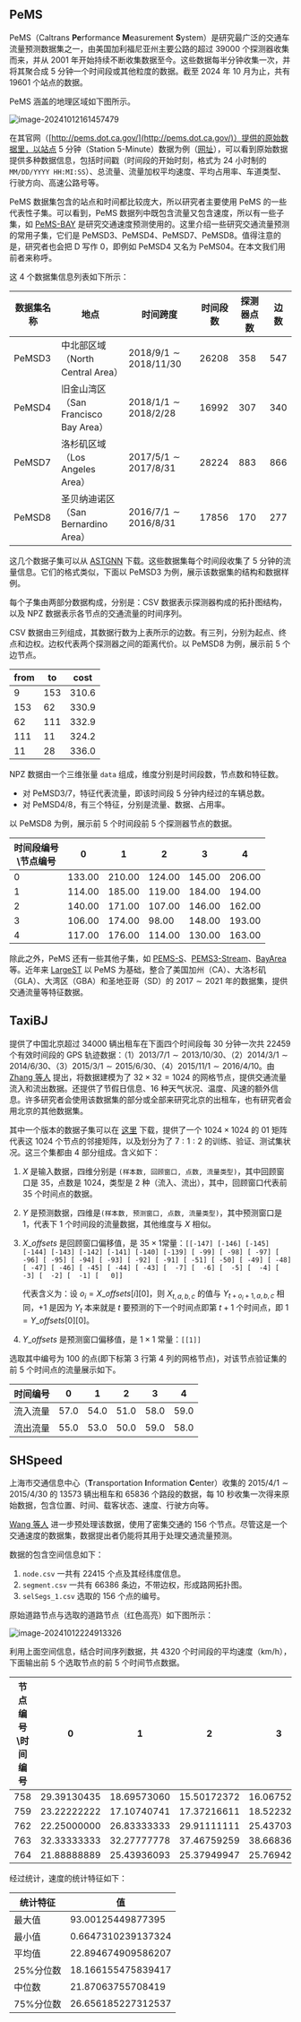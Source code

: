 ## PeMS

PeMS（Caltrans **Pe**rformance **M**easurement **S**ystem）是研究最广泛的交通车流量预测数据集之一，由美国加利福尼亚州主要公路的超过 $39000$ 个探测器收集而来，并从 $2001$ 年开始持续不断收集数据至今。这些数据每半分钟收集一次，并将其聚合成 $5$ 分钟一个时间段或其他粒度的数据。截至 $2024$ 年 $10$ 月为止，共有 $19601$ 个站点的数据。

PeMS 涵盖的地理区域如下图所示。

![image-20241012161457479](img/image-20241012161457479.png)

在其官网（[http://pems.dot.ca.gov/](http://pems.dot.ca.gov/)）提供的原始数据里，以站点 $5$ 分钟（Station 5-Minute）数据为例（[网址](https://pems.dot.ca.gov/?dnode=Clearinghouse&type=station_5min&district_id=3&submit=Submit)），可以看到原始数据提供多种数据信息，包括时间戳（时间段的开始时刻，格式为 $24$ 小时制的 `MM/DD/YYYY HH:MI:SS`）、总流量、流量加权平均速度、平均占用率、车道类型、行驶方向、高速公路号等。

PeMS 数据集包含的站点和时间都比较庞大，所以研究者主要使用 PeMS 的一些代表性子集。可以看到，PeMS 数据列中既包含流量又包含速度，所以有一些子集，如 [PeMS-BAY](https://github.com/liyaguang/DCRNN) 是研究交通速度预测使用的。这里介绍一些研究交通流量预测的常用子集，它们是 PeMSD3、PeMSD4、PeMSD7、PeMSD8。值得注意的是，研究者也会把 D 写作 0，即例如 PeMSD4 又名为 PeMS04。在本文我们用前者来称呼。

这 $4$ 个数据集信息列表如下所示：

| 数据集名称 | 地点                                      | 时间跨度                 | 时间段数 | 探测器点数 | 边数  |
| ---------- | ----------------------------------------- | ------------------------ | -------- | ---------- | ----- |
| PeMSD3     | 中北部区域<br/>（North Central Area）     | $2018/9/1\sim2018/11/30$ | $26208$  | $358$      | $547$ |
| PeMSD4     | 旧金山湾区<br/>（San Francisco Bay Area） | $2018/1/1\sim2018/2/28$  | $16992$  | $307$      | $340$ |
| PeMSD7     | 洛杉矶区域<br/>（Los Angeles Area）       | $2017/5/1\sim2017/8/31$  | $28224$  | $883$      | $866$ |
| PeMSD8     | 圣贝纳迪诺区<br/>（San Bernardino Area）  | $2016/7/1\sim2016/8/31$  | $17856$  | $170$      | $277$ |

这几个数据子集可以从 [ASTGNN](https://github.com/guoshnBJTU/ASTGNN) 下载。这些数据集每个时间段收集了 $5$ 分钟的流量信息。它们的格式类似，下面以 PeMSD3 为例，展示该数据集的结构和数据样例。

每个子集由两部分数据构成，分别是：CSV 数据表示探测器构成的拓扑图结构，以及 NPZ 数据表示各节点的交通流量的时间序列。

CSV 数据由三列组成，其数据行数为上表所示的边数。有三列，分别为起点、终点和边权。边权代表两个探测器之间的距离代价。以 PeMSD8 为例，展示前 $5$ 个边节点。

| from | to   | cost  |
| ---- | ---- | ----- |
| 9    | 153  | 310.6 |
| 153  | 62   | 330.9 |
| 62   | 111  | 332.9 |
| 111  | 11   | 324.2 |
| 11   | 28   | 336.0 |

NPZ 数据由一个三维张量 `data` 组成，维度分别是时间段数，节点数和特征数。

- 对 PeMSD3/7，特征代表流量，即该时间段 $5$ 分钟内经过的车辆总数。
- 对 PeMSD4/8，有三个特征，分别是流量、数据、占用率。

以 PeMSD8 为例，展示前 $5$ 个时间段前 $5$ 个探测器节点的数据。

| 时间段编号<br/>\节点编号 | 0      | 1      | 2      | 3      | 4      |
| ------------------------ | ------ | ------ | ------ | ------ | ------ |
| 0                        | 133.00 | 210.00 | 124.00 | 145.00 | 206.00 |
| 1                        | 114.00 | 185.00 | 119.00 | 184.00 | 194.00 |
| 2                        | 140.00 | 171.00 | 107.00 | 146.00 | 162.00 |
| 3                        | 106.00 | 174.00 | 98.00  | 148.00 | 193.00 |
| 4                        | 117.00 | 176.00 | 114.00 | 130.00 | 163.00 |

除此之外，PeMS 还有一些其他子集，如 [PEMS-S](https://ojs.aaai.org/index.php/AAAI/article/view/5470)、[PEMS3-Stream](http://arxiv.org/abs/2106.06273)、[BayArea](http://arxiv.org/abs/2401.04148) 等。近年来 [LargeST](https://github.com/liuxu77/LargeST) 以 PeMS 为基础，整合了美国加州（CA）、大洛杉矶（GLA）、大湾区（GBA）和圣地亚哥（SD）的 $2017\sim2021$ 年的数据集，提供交通流量等特征数据。

## TaxiBJ

提供了中国北京超过 $34000$ 辆出租车在下面四个时间段每 $30$ 分钟一次共 $22459$ 个有效时间段的 GPS 轨迹数据：（1）$2013/7/1\sim2013/10/30$、（2）$2014/3/1\sim2014/6/30$、（3）$2015/3/1\sim2015/6/30$、（4）$2015/11/1\sim2016/4/10$。由 [Zhang 等人](https://ojs.aaai.org/index.php/AAAI/article/view/10735) 提出，将数据建模为了 $32\times32=1024$ 的网格节点，提供交通流量流入和流出数据。还提供了节假日信息、16 种天气状况、温度、风速的额外信息。许多研究者会使用该数据集的部分或全部来研究北京的出租车，也有研究者会用北京的其他数据集。

其中一个版本的数据子集可以在 [这里](https://github.com/Echo-Ji/ST-SSL_Dataset/tree/main/BJTaxi) 下载，提供了一个 $1024\times1024$ 的 01 矩阵代表这 $1024$ 个节点的邻接矩阵，以及划分为了 $7:1:2$ 的训练、验证、测试集状况。这三个集都由 $4$ 部分组成。含义如下：

1. $X$ 是输入数据，四维分别是 `(样本数, 回顾窗口, 点数, 流量类型)`，其中回顾窗口是 $35$，点数是 $1024$，类型是 $2$ 种（流入、流出），其中，回顾窗口代表前 $35$ 个时间点的数据。

2. $Y$ 是预测数据，四维是`(样本数, 预测窗口, 点数, 流量类型)`，其中预测窗口是 $1$，代表下 $1$ 个时间段的流量数据，其他维度与 $X$ 相似。

3. $X\_offsets$ 是回顾窗口偏移值，是 $35\times1$常量：`[[-147] [-146] [-145] [-144] [-143] [-142] [-141] [-140] [-139] [ -99] [ -98] [ -97] [ -96] [ -95] [ -94] [ -93] [ -92] [ -91] [ -51] [ -50] [ -49] [ -48] [ -47] [ -46] [ -45] [ -44] [ -43] [  -7] [  -6] [  -5] [  -4] [  -3] [  -2] [  -1] [   0]]`

   代表含义为：设 $o_i=X\_offsets[i][0]$，则 $X_{t,a,b,c}$ 的值与 $Y_{t+o_i+1,a,b,c}$ 相同，$+1$ 是因为 $Y_t$ 本来就是 $t$ 要预测的下一个时间点即第 $t+1$ 个时间点，即 $1=Y\_offsets[0][0]$。

4. $Y\_offsets$ 是预测窗口偏移值，是 $1\times1$ 常量：`[[1]]`

选取其中编号为 $100$ 的点(即下标第 $3$ 行第 $4$ 列的网格节点)，对该节点验证集的前 $5$ 个时间点的流量展示如下。

| 时间编号 | 0    | 1    | 2    | 3    | 4    |
| -------- | ---- | ---- | ---- | ---- | ---- |
| 流入流量 | 57.0 | 54.0 | 51.0 | 58.0 | 59.0 |
| 流出流量 | 55.0 | 53.0 | 50.0 | 59.0 | 58.0 |

## SHSpeed

上海市交通信息中心（**T**ransportation **I**nformation **C**enter）收集的 $2015/4/1\sim2015/4/30$ 的 $13573$ 辆出租车和 $65836$ 个路段的数据，每 $10$ 秒收集一次得来原始数据，包含位置、时间、载客状态、速度、行驶方向等。

[Wang 等人](http://arxiv.org/abs/1811.00740) 进一步预处理该数据，使用了密集交通的 $156$ 个节点。尽管这是一个交通速度的数据集，数据提出者仍能将其用于处理交通流量预测。

数据的包含空间信息如下：

1. `node.csv` 一共有 $22415$ 个点及其经纬度信息。
2. `segment.csv` 一共有 $66386$ 条边，不带边权，形成路网拓扑图。
3. `selSegs_1.csv` 选取的 $156$ 个点的编号。

原始道路节点与选取的道路节点（红色高亮）如下图所示：

![image-20241012224913326](img/image-20241012224913326.png)

利用上面空间信息，结合时间序列数据，共 $4320$ 个时间段的平均速度（km/h），下面输出前 $5$ 个选取节点的前 $5$ 个时间节点数据。

| 节点编号\时间编号 | 0           | 1           | 2           | 3           | 4           |
| ----------------- | ----------- | ----------- | ----------- | ----------- | ----------- |
| 758               | 29.39130435 | 18.69573060 | 15.50172372 | 16.06752614 | 15.17065686 |
| 759               | 23.22222222 | 17.10740741 | 17.37216611 | 18.52232377 | 18.60267935 |
| 762               | 22.25000000 | 26.83333333 | 29.91111111 | 25.43703704 | 22.64567901 |
| 763               | 32.33333333 | 32.27777778 | 37.46759259 | 38.66836420 | 35.26028807 |
| 764               | 21.88888889 | 25.43936093 | 25.37949947 | 25.76942220 | 23.12314073 |

经过统计，速度的统计特征如下：

| 统计特征  | 值                 |
| --------- | ------------------ |
| 最大值    | 93.00125449877395  |
| 最小值    | 0.6647310239137324 |
| 平均值    | 22.894674909586207 |
| 25%分位数 | 18.166155475839417 |
| 中位数    | 21.87063755708419  |
| 75%分位数 | 26.656185227312537 |



